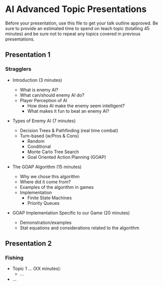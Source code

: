 # AI Advanced Topic Presentations

Before your presentation, use this file to get your talk outline approved. Be
sure to provide an estimated time to spend on teach topic (totalling 45 minutes)
and be sure not to repeat any topics covered in previous presentations.

## Presentation 1
### Stragglers

- Introduction (3 minutes)
  - What is enemy AI?
  - What can/should enemy AI do?
  - Player Perception of AI
    - How does AI make the enemy seem intelligent?
    - What makes it fun to beat an enemy AI?
- Types of Enemy AI (7 minutes)
  - Decision Trees & Pathfinding (real time combat)
  - Turn-based (w/Pros & Cons)
    - Random
    - Conditional
    - Monte Carlo Tree Search
    - Goal Oriented Action Planning (GOAP)
  
- The GOAP Algorithm (15 minutes)
  - Why we chose this algorithm
  - Where did it come from?
  - Examples of the algorithm in games
  - Implementation
    - Finite State Machines
    - Priority Queues

- GOAP Implementation Specific to our Game (20 minutes)
  - Demonstration/examples
  - Stat equations and considerations related to the algorithm

## Presentation 2
### Fishing

- Topic 1 ... (XX minutes):
  - ...
- ...
